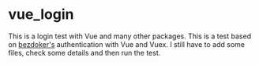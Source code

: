 # vue_login
This is a login test with Vue and many other packages.
This is a test based on [bezdoker's](https://bezkoder.com/jwt-vue-vuex-authentication/) authentication with Vue and Vuex.
I still have to add some files, check some details and then run the test.
